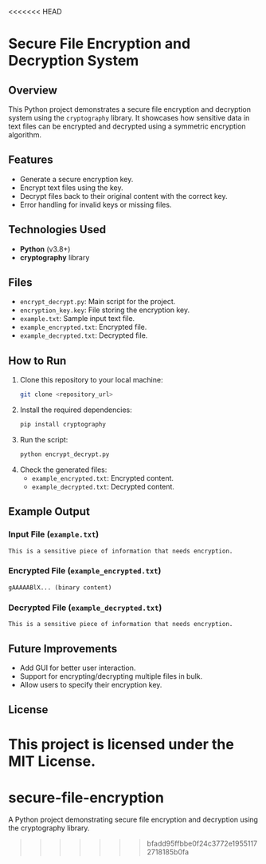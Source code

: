 <<<<<<< HEAD
# Secure File Encryption and Decryption System

## Overview
This Python project demonstrates a secure file encryption and decryption system using the `cryptography` library. It showcases how sensitive data in text files can be encrypted and decrypted using a symmetric encryption algorithm.

## Features
- Generate a secure encryption key.
- Encrypt text files using the key.
- Decrypt files back to their original content with the correct key.
- Error handling for invalid keys or missing files.

## Technologies Used
- **Python** (v3.8+)
- **cryptography** library

## Files
- `encrypt_decrypt.py`: Main script for the project.
- `encryption_key.key`: File storing the encryption key.
- `example.txt`: Sample input text file.
- `example_encrypted.txt`: Encrypted file.
- `example_decrypted.txt`: Decrypted file.

## How to Run
1. Clone this repository to your local machine:
    ```bash
    git clone <repository_url>
    ```
2. Install the required dependencies:
    ```bash
    pip install cryptography
    ```
3. Run the script:
    ```bash
    python encrypt_decrypt.py
    ```
4. Check the generated files:
    - `example_encrypted.txt`: Encrypted content.
    - `example_decrypted.txt`: Decrypted content.

## Example Output
### Input File (`example.txt`)
```
This is a sensitive piece of information that needs encryption.
```

### Encrypted File (`example_encrypted.txt`)
```
gAAAAABlX... (binary content)
```

### Decrypted File (`example_decrypted.txt`)
```
This is a sensitive piece of information that needs encryption.
```

## Future Improvements
- Add GUI for better user interaction.
- Support for encrypting/decrypting multiple files in bulk.
- Allow users to specify their encryption key.

## License
This project is licensed under the MIT License.
=======
# secure-file-encryption
A Python project demonstrating secure file encryption and decryption using the cryptography library.
>>>>>>> bfadd95ffbbe0f24c3772e19551172718185b0fa
